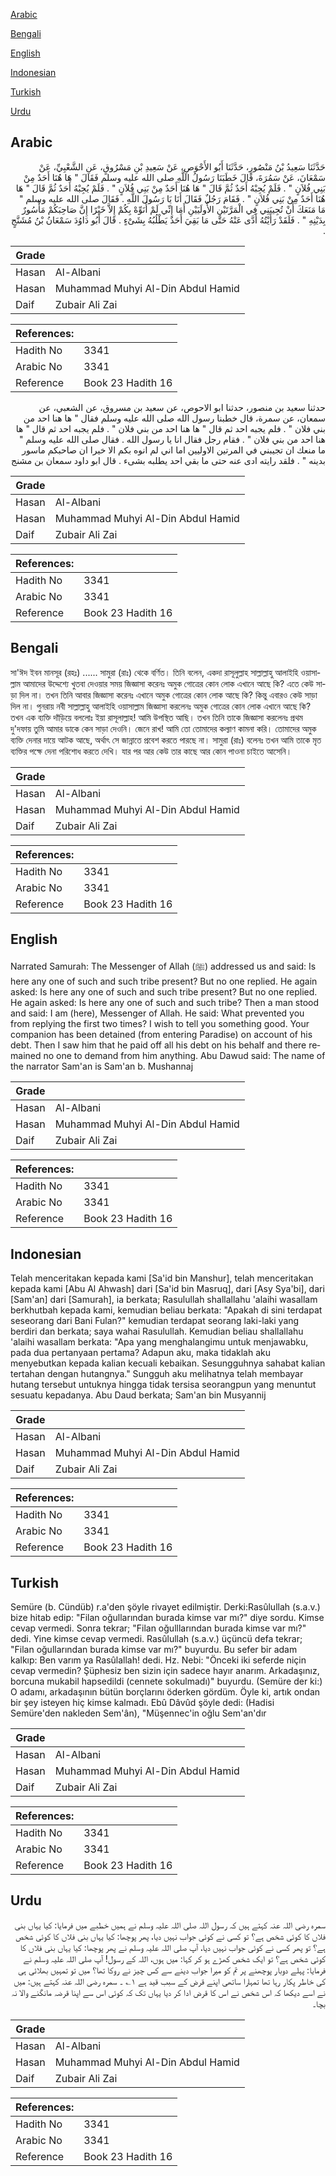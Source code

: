 [Arabic](#arabic)

[Bengali](#bengali)

[English](#english)

[Indonesian](#indonesian)

[Turkish](#turkish)

[Urdu](#urdu)

## Arabic


<div dir="rtl" lang="ar" style={{fontSize:'larger',backgroundColor:'#f8f9fa',padding:20}}>
حَدَّثَنَا سَعِيدُ بْنُ مَنْصُورٍ، حَدَّثَنَا أَبُو الأَحْوَصِ، عَنْ سَعِيدِ بْنِ مَسْرُوقٍ، عَنِ الشَّعْبِيِّ، عَنْ سَمْعَانَ، عَنْ سَمُرَةَ، قَالَ خَطَبَنَا رَسُولُ اللَّهِ صلى الله عليه وسلم فَقَالَ ‏"‏ هَا هُنَا أَحَدٌ مِنْ بَنِي فُلاَنٍ ‏"‏ ‏.‏ فَلَمْ يُجِبْهُ أَحَدٌ ثُمَّ قَالَ ‏"‏ هَا هُنَا أَحَدٌ مِنْ بَنِي فُلاَنٍ ‏"‏ ‏.‏ فَلَمْ يُجِبْهُ أَحَدٌ ثُمَّ قَالَ ‏"‏ هَا هُنَا أَحَدٌ مِنْ بَنِي فُلاَنٍ ‏"‏ ‏.‏ فَقَامَ رَجُلٌ فَقَالَ أَنَا يَا رَسُولَ اللَّهِ ‏.‏ فَقَالَ صلى الله عليه وسلم ‏"‏ مَا مَنَعَكَ أَنْ تُجِيبَنِي فِي الْمَرَّتَيْنِ الأُولَيَيْنِ أَمَا إِنِّي لَمْ أُنَوِّهْ بِكُمْ إِلاَّ خَيْرًا إِنَّ صَاحِبَكُمْ مَأْسُورٌ بِدَيْنِهِ ‏"‏ ‏.‏ فَلَقَدْ رَأَيْتُهُ أَدَّى عَنْهُ حَتَّى مَا بَقِيَ أَحَدٌ يَطْلُبُهُ بِشَىْءٍ ‏.‏ قَالَ أَبُو دَاوُدَ سَمْعَانُ بْنُ مُشَنَّجٍ ‏.‏
</div>
<div style={{backgroundColor:'#f8f9fa',padding:20, marginBottom: 10}}><table> <thead> <tr> <th>Grade</th> <th></th> </tr> </thead> <tbody> <tr><td>Hasan</td><td>Al-Albani</td></tr><tr><td>Hasan</td><td>Muhammad Muhyi Al-Din Abdul Hamid</td></tr><tr><td>Daif</td><td>Zubair Ali Zai</td></tr></tbody></table><table> <thead> <tr> <th>References:</th> <th></th> </tr> </thead> <tbody><tr><td>Hadith No</td><td>3341</td></tr><tr><td>Arabic No</td><td>3341</td></tr><tr><td>Reference</td><td>Book 23 Hadith 16</td></tr></tbody></table></div>


<div dir="rtl" lang="ar" style={{fontSize:'larger',backgroundColor:'#f8f9fa',padding:20}}>
حدثنا سعيد بن منصور، حدثنا ابو الاحوص، عن سعيد بن مسروق، عن الشعبي، عن سمعان، عن سمرة، قال خطبنا رسول الله صلى الله عليه وسلم فقال " ها هنا احد من بني فلان " . فلم يجبه احد ثم قال " ها هنا احد من بني فلان " . فلم يجبه احد ثم قال " ها هنا احد من بني فلان " . فقام رجل فقال انا يا رسول الله . فقال صلى الله عليه وسلم " ما منعك ان تجيبني في المرتين الاوليين اما اني لم انوه بكم الا خيرا ان صاحبكم ماسور بدينه " . فلقد رايته ادى عنه حتى ما بقي احد يطلبه بشىء . قال ابو داود سمعان بن مشنج
</div>
<div style={{backgroundColor:'#f8f9fa',padding:20, marginBottom: 10}}><table> <thead> <tr> <th>Grade</th> <th></th> </tr> </thead> <tbody> <tr><td>Hasan</td><td>Al-Albani</td></tr><tr><td>Hasan</td><td>Muhammad Muhyi Al-Din Abdul Hamid</td></tr><tr><td>Daif</td><td>Zubair Ali Zai</td></tr></tbody></table><table> <thead> <tr> <th>References:</th> <th></th> </tr> </thead> <tbody><tr><td>Hadith No</td><td>3341</td></tr><tr><td>Arabic No</td><td>3341</td></tr><tr><td>Reference</td><td>Book 23 Hadith 16</td></tr></tbody></table></div>

## Bengali


<div dir="ltr" lang="bn" style={{fontSize:'larger',backgroundColor:'#f8f9fa',padding:20}}>
সা'ঈদ ইবন মানসূর (রহঃ) ...... সামুরা (রাঃ) থেকে বর্ণিত। তিনি বলেন, একদা রাসূলুল্লাহ সাল্লাল্লাহু আলাইহি ওয়াসাল্লাম আমাদের উদ্দেশ্যে খুতবা দেওয়ার সময় জিজ্ঞাসা করেনঃ অমুক গোত্রের কোন লোক এখানে আছে কি? এতে কেউ সাড়া দিল না। তখন তিনি আবার জিজ্ঞাসা করেনঃ এখানে অমুক গোত্রের কোন লোক আছে কি? কিন্তু এবারও কেউ সাড়া দিল না। পুনরায় নবী সাল্লাল্লাহু আলাইহি ওয়াসাল্লাম জিজ্ঞাসা করলেনঃ অমুক গোত্রের কোন লোক এখানে আছে কি? তখন এক ব্যক্তি দাঁড়িয়ে বললোঃ ইয়া রাসূলাল্লাহ! আমি উপস্থিত আছি। তখন তিনি তাকে জিজ্ঞাসা করলেনঃ প্রথম দু'দফায় তুমি আমার ডাকে কেন সাড়া দেওনি। জেনে রাখ! আমি তো তোমাদের কল্যাণ কামনা করি। তোমাদের অমুক ব্যক্তি দেনার দায়ে আটক আছে, অর্থাৎ সে জান্নাতে প্রবেশ করতে পারছে না। সামুরা (রাঃ) বলেনঃ তখন আমি তাকে মৃত ব্যক্তির পক্ষে দেনা পরিশোধ করতে দেখি। যার পর আর কেউ তার কাছে আর কোন পাওনা চাইতে আসেনি।
</div>
<div style={{backgroundColor:'#f8f9fa',padding:20, marginBottom: 10}}><table> <thead> <tr> <th>Grade</th> <th></th> </tr> </thead> <tbody> <tr><td>Hasan</td><td>Al-Albani</td></tr><tr><td>Hasan</td><td>Muhammad Muhyi Al-Din Abdul Hamid</td></tr><tr><td>Daif</td><td>Zubair Ali Zai</td></tr></tbody></table><table> <thead> <tr> <th>References:</th> <th></th> </tr> </thead> <tbody><tr><td>Hadith No</td><td>3341</td></tr><tr><td>Arabic No</td><td>3341</td></tr><tr><td>Reference</td><td>Book 23 Hadith 16</td></tr></tbody></table></div>

## English


<div dir="ltr" lang="en" style={{fontSize:'larger',backgroundColor:'#f8f9fa',padding:20}}>
Narrated Samurah: The Messenger of Allah (ﷺ) addressed us and said: Is here any one of such and such tribe present? But no one replied. He again asked: Is here any one of such and such tribe present? But no one replied. He again asked: Is here any one of such and such tribe? Then a man stood and said: I am (here), Messenger of Allah. He said: What prevented you from replying the first two times? I wish to tell you something good. Your companion has been detained (from entering Paradise) on account of his debt. Then I saw him that he paid off all his debt on his behalf and there remained no one to demand from him anything. Abu Dawud said: The name of the narrator Sam'an is Sam'an b. Mushannaj
</div>
<div style={{backgroundColor:'#f8f9fa',padding:20, marginBottom: 10}}><table> <thead> <tr> <th>Grade</th> <th></th> </tr> </thead> <tbody> <tr><td>Hasan</td><td>Al-Albani</td></tr><tr><td>Hasan</td><td>Muhammad Muhyi Al-Din Abdul Hamid</td></tr><tr><td>Daif</td><td>Zubair Ali Zai</td></tr></tbody></table><table> <thead> <tr> <th>References:</th> <th></th> </tr> </thead> <tbody><tr><td>Hadith No</td><td>3341</td></tr><tr><td>Arabic No</td><td>3341</td></tr><tr><td>Reference</td><td>Book 23 Hadith 16</td></tr></tbody></table></div>

## Indonesian


<div dir="ltr" lang="id" style={{fontSize:'larger',backgroundColor:'#f8f9fa',padding:20}}>
Telah menceritakan kepada kami [Sa'id bin Manshur], telah menceritakan kepada kami [Abu Al Ahwash] dari [Sa'id bin Masruq], dari [Asy Sya'bi], dari [Sam'an] dari [Samurah], ia berkata; Rasulullah shallallahu 'alaihi wasallam berkhutbah kepada kami, kemudian beliau berkata: "Apakah di sini terdapat seseorang dari Bani Fulan?" kemudian terdapat seorang laki-laki yang berdiri dan berkata; saya wahai Rasulullah. Kemudian beliau shallallahu 'alaihi wasallam berkata: "Apa yang menghalangimu untuk menjawabku, pada dua pertanyaan pertama? Adapun aku, maka tidaklah aku menyebutkan kepada kalian kecuali kebaikan. Sesungguhnya sahabat kalian tertahan dengan hutangnya." Sungguh aku melihatnya telah membayar hutang tersebut untuknya hingga tidak tersisa seorangpun yang menuntut sesuatu kepadanya. Abu Daud berkata; Sam'an bin Musyannij
</div>
<div style={{backgroundColor:'#f8f9fa',padding:20, marginBottom: 10}}><table> <thead> <tr> <th>Grade</th> <th></th> </tr> </thead> <tbody> <tr><td>Hasan</td><td>Al-Albani</td></tr><tr><td>Hasan</td><td>Muhammad Muhyi Al-Din Abdul Hamid</td></tr><tr><td>Daif</td><td>Zubair Ali Zai</td></tr></tbody></table><table> <thead> <tr> <th>References:</th> <th></th> </tr> </thead> <tbody><tr><td>Hadith No</td><td>3341</td></tr><tr><td>Arabic No</td><td>3341</td></tr><tr><td>Reference</td><td>Book 23 Hadith 16</td></tr></tbody></table></div>

## Turkish


<div dir="ltr" lang="tr" style={{fontSize:'larger',backgroundColor:'#f8f9fa',padding:20}}>
Semüre (b. Cündüb) r.a'den şöyle rivayet edilmiştir. Derki:Rasûlullah (s.a.v.) bize hitab edip: "Filan oğullarından burada kimse var mı?" diye sordu. Kimse cevap vermedi. Sonra tekrar; "Filan oğulllarından burada kimse var mı?" dedi. Yine kimse cevap vermedi. Rasûlullah (s.a.v.) üçüncü defa tekrar; "Filan oğullarından burada kimse var mı?" buyurdu. Bu sefer bir adam kalkıp: Ben varım ya Rasûlallah! dedi. Hz. Nebi: "Önceki iki seferde niçin cevap vermedin? Şüphesiz ben sizin için sadece hayır anarım. Arkadaşınız, borcuna mukabil hapsedildi (cennete sokulmadı)" buyurdu. (Semüre der ki:) O adamı, arkadaşının bütün borçlarını öderken gördüm. Öyle ki, artık ondan bir şey isteyen hiç kimse kalmadı. Ebû Dâvûd şöyle dedi: (Hadisi Semüre'den nakleden Sem'ân), "Müşennec'in oğlu Sem'an'dır
</div>
<div style={{backgroundColor:'#f8f9fa',padding:20, marginBottom: 10}}><table> <thead> <tr> <th>Grade</th> <th></th> </tr> </thead> <tbody> <tr><td>Hasan</td><td>Al-Albani</td></tr><tr><td>Hasan</td><td>Muhammad Muhyi Al-Din Abdul Hamid</td></tr><tr><td>Daif</td><td>Zubair Ali Zai</td></tr></tbody></table><table> <thead> <tr> <th>References:</th> <th></th> </tr> </thead> <tbody><tr><td>Hadith No</td><td>3341</td></tr><tr><td>Arabic No</td><td>3341</td></tr><tr><td>Reference</td><td>Book 23 Hadith 16</td></tr></tbody></table></div>

## Urdu


<div dir="rtl" lang="ur" style={{fontSize:'larger',backgroundColor:'#f8f9fa',padding:20}}>
سمرہ رضی اللہ عنہ کہتے ہیں کہ رسول اللہ صلی اللہ علیہ وسلم نے ہمیں خطبے میں فرمایا: کیا یہاں بنی فلاں کا کوئی شخص ہے؟ تو کسی نے کوئی جواب نہیں دیا، پھر پوچھا: کیا یہاں بنی فلاں کا کوئی شخص ہے؟ تو پھر کسی نے کوئی جواب نہیں دیا، آپ صلی اللہ علیہ وسلم نے پھر پوچھا: کیا یہاں بنی فلاں کا کوئی شخص ہے؟ تو ایک شخص کھڑے ہو کر کہا: میں ہوں، اللہ کے رسول! آپ صلی اللہ علیہ وسلم نے فرمایا: پہلے دوبار پوچھنے پر تم کو میرا جواب دینے سے کس چیز نے روکا تھا؟ میں تو تمہیں بھلائی ہی کی خاطر پکار رہا تھا تمہارا ساتھی اپنے قرض کے سبب قید ہے ۱؎ ۔ سمرہ رضی اللہ عنہ کہتے ہیں: میں نے اسے دیکھا کہ اس شخص نے اس کا قرض ادا کر دیا یہاں تک کہ کوئی اس سے اپنا قرضہ مانگنے والا نہ بچا۔
</div>
<div style={{backgroundColor:'#f8f9fa',padding:20, marginBottom: 10}}><table> <thead> <tr> <th>Grade</th> <th></th> </tr> </thead> <tbody> <tr><td>Hasan</td><td>Al-Albani</td></tr><tr><td>Hasan</td><td>Muhammad Muhyi Al-Din Abdul Hamid</td></tr><tr><td>Daif</td><td>Zubair Ali Zai</td></tr></tbody></table><table> <thead> <tr> <th>References:</th> <th></th> </tr> </thead> <tbody><tr><td>Hadith No</td><td>3341</td></tr><tr><td>Arabic No</td><td>3341</td></tr><tr><td>Reference</td><td>Book 23 Hadith 16</td></tr></tbody></table></div>
